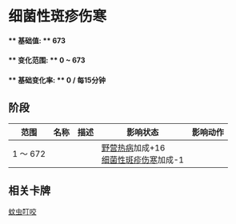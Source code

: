 # 细菌性斑疹伤寒  
#### ** 基础值: ** 673   
#### ** 变化范围: ** 0 ~ 673  
#### ** 基础变化率: ** 0 / 每15分钟  
## 阶段  
范围  |  名称  |  描述  |  影响状态  |  影响动作  
----  |  ----  |  ----  |  ----  |  ----  
1 ～ 672  |    |    |  [野营热病](BacteriaTyphus.md)加成+16<br>[细菌性斑疹伤寒](BacteriaTyphusPackage.md)加成-1  |    
## 相关卡牌  
[蚊虫叮咬](BugBites.md)  
